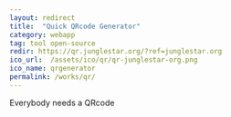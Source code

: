 ```yaml
---
layout: redirect
title:  "Quick QRcode Generator"
category: webapp
tag: tool open-source
redir: https://qr.junglestar.org/?ref=junglestar.org
ico_url:  /assets/ico/qr/qr-junglestar-org.png
ico_name: qrgenerator
permalink: /works/qr/
---
```


Everybody needs a QRcode
